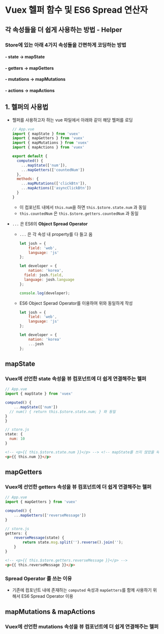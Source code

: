 # Vuex 헬퍼 함수 및 ES6 Spread 연산자

## 각 속성들을 더 쉽게 사용하는 방법 - Helper

### Store에 있는 아래 4가지 속성들을 간편하게 코딩하는 방법

#### - state -> mapState

#### - getters -> mapGetters

#### - mutations -> mapMutations

#### - actions -> mapActions



## 1. 헬퍼의 사용법

- 헬퍼를 사용하고자 하는 vue 파일에서 아래와 같이 해당 헬퍼를 로딩

  ```javascript
  // App.vue
  import { mapState } from 'vuex'
  import { mapGetters } from 'vuex'
  import { mapMutations } from 'vuex'
  import { mapActions } from 'vuex'
  
  export default {
    computed() { 
      ...mapState(['num']),
      ...mapGetters(['countedNum'])
    },
    methods: {
      ...mapMutations(['clickBtn']),
      ...mapActions(['asyncClickBtn'])
    }
  }
  ```

  - 이 컴포넌트 내에서 `this.num`을 하면 `this.$store.state.num` 과 동일
  - `this.countedNum` 은 `this.$store.getters.countedNum` 과 동일

- `...` 은 ES6의 **Object Spread Operator** 

  - `...` 은 각 속성 내 property를 다 들고 옴

    ```javascript
    let josh = {
    	field: 'web',
    	language: 'js'
    };
    
    let developer = {
    	nation: 'korea',
      field: josh.field,
      language: josh.language
    };
    
    console.log(developer);
    ```

  - ES6 Object Sperad Operator를 이용하여 위와 동일하게 작성

    ```javascript
    let josh = {
    	field: 'web',
    	language: 'js'
    };
    
    let developer = {
    	nation: 'korea'
    	...josh
    };
    ```



## mapState

### Vuex에 선언한 state 속성을 뷰 컴포넌트에 더 쉽게 연결해주는 헬퍼

```javascript
// App.vue
import { mapState } from 'vuex'

computed() {
	...mapState(['num'])
  // num() { return this.$store.state.num; } 와 동일
}
}

// store.js
state: {
  num: 10
}
```

```html
<!-- <p>{{ this.$store.state.num }}</p> --> <!-- mapState를 쓰지 않았을 때 store에 접근하는 방법 -->
<p>{{ this.num }}</p>
```



## mapGetters

### Vuex에 선언한 getters 속성을 뷰 컴포넌트에 더 쉽게 연결해주는 헬퍼

```javascript
// App.vue
import { mapGetters } from 'vuex'

computed() {
	...mapGetters(['reverseMessage'])
}

// store.js
getters: {
	reverseMessage(state) {
		return state.msg.split('').reverse().join('');
	}
}
```

```html
<!-- <p>{{ this.$store.getters.reverseMessage }}</p> -->
<p>{{ this.reverseMessage }}</p>
```



### Spread Operator 를 쓰는 이유

- 기존에 컴포넌트 내에 존재하는 `computed` 속성과 `mapGetters`를 함께 사용하기 위해서 ES6 Spread Operator 이용



## mapMutations & mapActions

### Vuex에 선언한 mutations 속성을 뷰 컴포넌트에 더 쉽게 연결해주는 헬퍼

